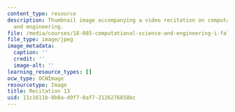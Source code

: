 ```yaml
---
content_type: resource
description: Thumbnail image accompanying a video recitation on computational science
  and engineering.
file: /media/courses/18-085-computational-science-and-engineering-i-fall-2008/11c1611b0b8ad9f70af72126276858bc_r13.jpg
file_type: image/jpeg
image_metadata:
  caption: ''
  credit: ''
  image-alt: ''
learning_resource_types: []
ocw_type: OCWImage
resourcetype: Image
title: Recitation 13
uid: 11c1611b-0b8a-d9f7-0af7-2126276858bc
---
```

